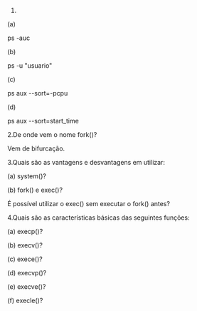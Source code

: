 
1.
(a)

ps -auc

(b)

ps -u "usuario"

(c) 

ps aux --sort=-pcpu

(d) 

ps aux --sort=start_time

2.De onde vem o nome fork()?

Vem de bifurcação.

3.Quais são as vantagens e desvantagens em utilizar:

(a) system()?



(b) fork() e exec()?

É possível utilizar o exec() sem executar o fork() antes?

4.Quais são as características básicas das seguintes funções:

(a) execp()?

(b) execv()?

(c) exece()?

(d) execvp()?

(e) execve()?

(f) execle()?
